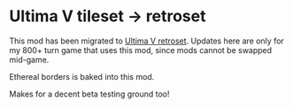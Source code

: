 # Ultima V tileset -> retroset

This mod has been migrated to [Ultima V retroset](https://github.com/hackedpassword/UltimaV-retroset). Updates here are only for my 800+ turn game that uses this mod, since mods cannot be swapped mid-game.

Ethereal borders is baked into this mod.

Makes for a decent beta testing ground too!



